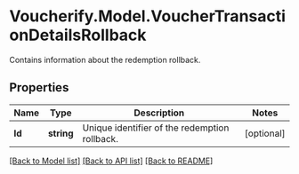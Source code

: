 # Voucherify.Model.VoucherTransactionDetailsRollback
Contains information about the redemption rollback.

## Properties

Name | Type | Description | Notes
------------ | ------------- | ------------- | -------------
**Id** | **string** | Unique identifier of the redemption rollback. | [optional] 

[[Back to Model list]](../README.md#documentation-for-models) [[Back to API list]](../README.md#documentation-for-api-endpoints) [[Back to README]](../README.md)

